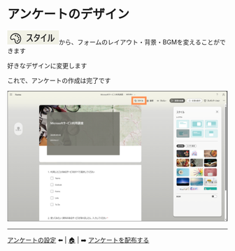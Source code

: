 # アンケートのデザイン

![alt text](img/04_design/スライド16の画像.png)から、フォームのレイアウト・背景・BGMを変えることができます

好きなデザインに変更します

これで、アンケートの作成は完了です

![alt text](img/04_design/スライド16の画像2.png)


---
[アンケートの設定](03_setting.md) ⬅️ | [🏠](README.md) | ➡️ [アンケートを配布する](./05_share.md)
